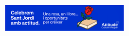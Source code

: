 <img src="https://raw.githubusercontent.com/attitudehiringapp/Banner_sant_jordi/e8afc7e9ca809fb44b6926512271dc1d2decfbef/Banner_sant_jordi.png.png" alt="Banner Sant Jordi">
